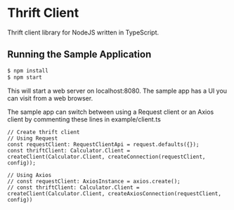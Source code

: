 # Thrift Client

Thrift client library for NodeJS written in TypeScript.


## Running the Sample Application

```sh
$ npm install
$ npm start
```

This will start a web server on localhost:8080. The sample app has a UI you can visit from a web browser.

The sample app can switch between using a Request client or an Axios client by commenting these lines in example/client.ts

```
// Create thrift client
// Using Request
const requestClient: RequestClientApi = request.defaults({});
const thriftClient: Calculator.Client = createClient(Calculator.Client, createConnection(requestClient, config));

// Using Axios
// const requestClient: AxiosInstance = axios.create();
// const thriftClient: Calculator.Client = createClient(Calculator.Client, createAxiosConnection(requestClient, config))
```